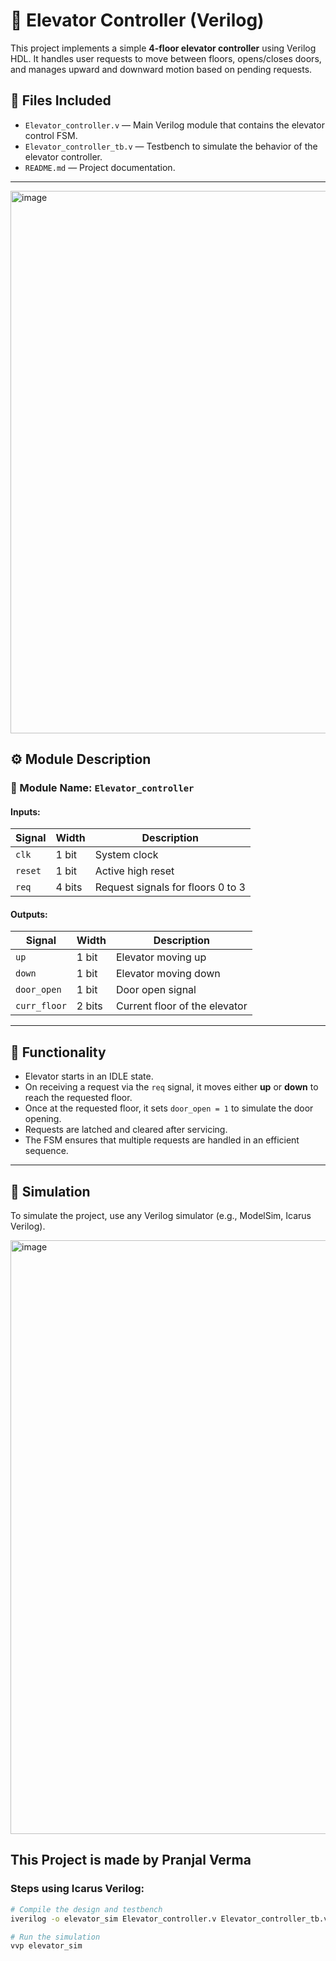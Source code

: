 # 🚪 Elevator Controller (Verilog)

This project implements a simple **4-floor elevator controller** using Verilog HDL. It handles user requests to move between floors, opens/closes doors, and manages upward and downward motion based on pending requests.

## 📁 Files Included

- `Elevator_controller.v` — Main Verilog module that contains the elevator control FSM.
- `Elevator_controller_tb.v` — Testbench to simulate the behavior of the elevator controller.
- `README.md` — Project documentation.

---
<img width="1564" height="868" alt="image" src="https://github.com/user-attachments/assets/607ad814-9cb4-4adf-9fcf-922518fc98f1" />


## ⚙️ Module Description

### 📌 Module Name: `Elevator_controller`

#### **Inputs:**
| Signal | Width | Description |
|--------|-------|-------------|
| `clk` | 1 bit | System clock |
| `reset` | 1 bit | Active high reset |
| `req` | 4 bits | Request signals for floors 0 to 3 |

#### **Outputs:**
| Signal | Width | Description |
|--------|-------|-------------|
| `up` | 1 bit | Elevator moving up |
| `down` | 1 bit | Elevator moving down |
| `door_open` | 1 bit | Door open signal |
| `curr_floor` | 2 bits | Current floor of the elevator |

---

## 🔄 Functionality

- Elevator starts in an IDLE state.
- On receiving a request via the `req` signal, it moves either **up** or **down** to reach the requested floor.
- Once at the requested floor, it sets `door_open = 1` to simulate the door opening.
- Requests are latched and cleared after servicing.
- The FSM ensures that multiple requests are handled in an efficient sequence.

---

## 🧪 Simulation

To simulate the project, use any Verilog simulator (e.g., ModelSim, Icarus Verilog).

<img width="1907" height="950" alt="image" src="https://github.com/user-attachments/assets/4da6287e-1b6c-4892-89a9-002935d4cc18" />



## This Project is made by **Pranjal Verma**


### Steps using Icarus Verilog:

```bash
# Compile the design and testbench
iverilog -o elevator_sim Elevator_controller.v Elevator_controller_tb.v

# Run the simulation
vvp elevator_sim


